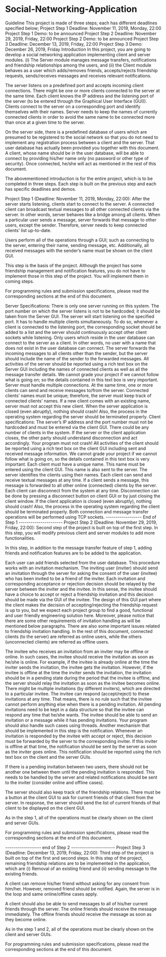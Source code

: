 # Social-Networking-Application
Guideline
This project is made of three steps; each has different deadlines specified below; Project Step 1 Deadline: November 11, 2019, Monday, 22:00
Project Step 1 Demo: to be announced
Project Step 2 Deadline: November 29, 2019, Friday, 22:00 Project Step 2 Demo: to be announced
Project Step 3 Deadline: December 13, 2019, Friday, 22:00 Project Step 3 Demo: December 26, 2019, Friday
Introduction
In this project, you are going to develop a social networking application implementing client and server modules. (i) The Server module manages message transfers, notifications and friendship relationships among the users, and (ii) the Client module behaves as a user which adds/removes friends, accepts/rejects friendship requests, sends/receives messages and receives relevant notifications.

The server listens on a predefined port and accepts incoming client connections. There might be one or more clients connected to the server at the same time. Each client knows the IP address and the listening port of the server (to be entered through the Graphical User Interface (GUI)). Clients connect to the server on a corresponding port and identify themselves with their names. Server needs to keep the names of currently connected clients in order to avoid the same name to be connected more than once at a given time to the server.

On the server side, there is a predefined database of users which are presumed to be registered to the social network so that you do not need to implement any registration process between a client and the server. That user database has actually been provided you together with this document. A client, whose name should be in the user database, will be able to connect by providing his/her name only (no password or other type of security). Once connected, he/she will act as mentioned in the rest of this document.

The abovementioned introduction is for the entire project, which is to be completed in three steps. Each step is built on the previous step and each has specific deadlines and demos.

Project Step 1 (Deadline: November 11, 2019, Monday, 22:00):
After the server starts listening, clients start to connect to the server. A connected client can broadcast textual messages to all other connected clients via the server. In other words, server behaves like a bridge among all clients. When a particular user sends a message, server forwards that message to other users, except the sender. Therefore, server needs to keep connected clients’ list up-to-date.

Users perform all of the operations through a GUI; such as connecting to the server, entering their name, sending message, etc. Additionally, all received messages with the sender’s name must be shown on the client GUI.

This step is the basis of the project. Although the project has some friendship management and notification features, you do not have to implement those in this step of the project. You will implement them in coming steps.

For programming rules and submission specifications, please read the corresponding sections at the end of this document.

Server Specifications:
There is only one server running on this system.
The port number on which the server listens is not to be hardcoded; it should be taken from the Server GUI.
The server will start listening on the specified port. It has to handle multiple clients simultaneously. To do so, whenever a client is connected to the listening port, the corresponding socket should be added to a list and the server should continuously accept other client sockets while listening.
Only users which reside in the user database can connect to the server as a client. In other words, no user with a name that does not exist in the user database can connect.
The server forwards the incoming messages to all clients other than the sender, but the server should include the name of the sender to the forwarded messages.
All activities of the server should be reported using a rich text box on the Server GUI including the names of connected clients as well as all the message transfer details. We cannot grade your project if we cannot follow what is going on; so the details contained in this text box is very important.
Server must handle multiple connections. At the same time, one or more clients can send and receive messages to/from the server.
Connected clients’ names must be unique; therefore, the server must keep track of connected clients’ names. If a new client comes with an existing name, server must not accept this new client.
When the server application is closed (even abruptly), nothing should crash! Also, the process in the operating system regarding the server should be terminated properly.
Client specifications:
The server’s IP address and the port number must not be hardcoded and must be entered via the client GUI.
There could be any number of clients in the system.
If the server or the client application closes, the other party should understand disconnection and act accordingly. Your program must not crash!
All activities of the client should be reported using a rich text box on the client GUI including sent and received message information. We cannot grade your project if we cannot follow what is going on, so the details contained in this text box is very important.
Each client must have a unique name. This name must be entered using the client GUI. This name is also sent to the server. The server identifies the clients using their names.
Each client can send and receive textual messages at any time. If a client sends a message, this message is forwarded to all other online (connected) clients by the server.
Each client can disconnect from the system at any time. Disconnection can be done by pressing a disconnect button on client GUI or by just closing the client window.
If the client application is closed (even abruptly), nothing should crash! Also, the process in the operating system regarding the client should be terminated properly.
Both connection and message transfer operations will be performed using TCP sockets.
------------------ End of Step 1 ----------------------
Project Step 2 (Deadline: November 29, 2019, Friday, 22:00):
Second step of the project is built on top of the first step. In this step, you will modify previous client and server modules to add more functionalities.

In this step, in addition to the message transfer feature of step 1, adding friends and notification features are to be added to the application.

Each user can add friends selected from the user database. This procedure works with an invitation mechanism. The inviting user (inviter) should send an invitation through the server for asking the consent of the user (invitee) who has been invited to be a friend of the inviter. Each invitation and corresponding acceptance or rejection decision should be relayed by the server between the inviter and the invitee. In this sense, the invitee should have a choice to accept or reject a friendship invitation and this decision should be made via the GUI of the invitee. The design of this GUI part where the client makes the decision of accepting/rejecting the friendship request is up to you, but we expect each project group to find a good, functional and user friendly engineering solution here. Moreover, please notice that there are some other requirements of invitation handling as will be mentioned below paragraphs. There are also some important issues related to friendship invitation handling. In the rest of this document, connected clients (to the server) are referred as online users, while the others (unconnected clients) are referred as offline users.

The invitee who receives an invitation from an inviter may be offline or online. In such cases, the invitee should receive the invitation as soon as he/she is online. For example, if the invitee is already online at the time the inviter sends the invitation, the invitee gets the invitation. However, if the invitee is offline at the time the inviter sends the invitation, the invitation should be in a pending state during the period that the invitee is offline, and the server should relay the invitation as soon as the invitee becomes online.
There might be multiple invitations (by different inviters), which are directed to a particular invitee. The invitee can respond (accept/reject) to these invitations at any time. That means, there is no rule such that the invitee cannot perform anything else when there is a pending invitation. All pending invitations need to be kept in a data structure so that the invitee can respond any time that he/she wants.
The invitee should be able to send an invitation or a message while it has pending invitations. Your program should also handle such cases using threads.
Another mechanism that should be implemented in this step is the notification. Whenever an invitation is responded by the invitee with accept or reject, this decision must be forwarded by the server to the corresponding inviter. If this inviter is offline at that time, the notification should be sent by the server as soon as the inviter goes online. This notification should be reported using the rich text box on the client and the server GUIs.

If there is a pending invitation between two users, there should not be another one between them until the pending invitation is responded. This needs to be handled by the server and related notifications should be sent to the inviter (consider online and offline cases).

The server should also keep track of the friendship relations. There must be a button at the client GUI to ask for current friends of that client from the server. In response, the server should send the list of current friends of that client to be displayed on the client GUI.

As in the step 1, all of the operations must be clearly shown on the client and server GUIs.

For programming rules and submission specifications, please read the corresponding sections at the end of this document.

------------------ end of Step 2 ----------------------
Project Step 3 (Deadline: December 13, 2019, Friday, 22:00):
Third step of the project is built on top of the first and second steps. In this step of the project, remaining friendship relations are to be implemented in the application, which are (i) Removal of an existing friend and (ii) sending message to the existing friends.

A client can remove his/her friend without asking for any consent from him/her. However, removed friend should be notified. Again, the server is in the loop and same online/offline cases apply.

A client should also be able to send messages to all of his/her current friends through the server. The online friends should receive the message immediately. The offline friends should receive the message as soon as they become online.

As in the step 1 and 2, all of the operations must be clearly shown on the client and server GUIs.

For programming rules and submission specifications, please read the corresponding sections at the end of this document.


